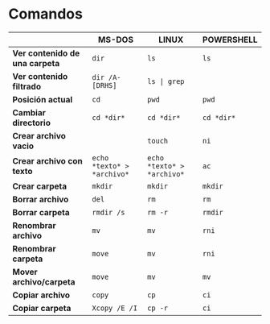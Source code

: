 # Comandos

&nbsp; | MS-DOS | LINUX | POWERSHELL
-| - | - | - 
**Ver contenido de una carpeta** | `dir` | `ls` | `ls`
**Ver contenido filtrado** | `dir /A-[DRHS]` | `ls \| grep` |
**Posición actual** | `cd` | `pwd` | `pwd`
**Cambiar directorio** | `cd *dir*` | `cd *dir*` | `cd *dir*`
**Crear archivo vacio** | | `touch` | `ni`
**Crear archivo con texto** | `echo *texto* > *archivo*` | `echo *texto* > *archivo*` | `ac`
**Crear carpeta** | `mkdir` | `mkdir` | `mkdir`
**Borrar archivo** | `del` | `rm` | `rm`
**Borrar carpeta** | `rmdir /s` | `rm -r` | `rmdir`
**Renombrar archivo** | `mv` | `mv` | `rni`
**Renombrar carpeta** | `move` | `mv` | `rni`
**Mover archivo/carpeta** | `move` | `mv` | `mv`
**Copiar archivo** | `copy` | `cp` | `ci`
**Copiar carpeta** | `Xcopy /E /I` | `cp -r` | `ci`
